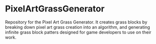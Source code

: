 # PixelArtGrassGenerator
Repository for the Pixel Art Grass Generator.  It creates grass blocks by breaking down pixel art grass creation into an algorithm, and generating infinite grass block patters designed for game developers to use on their work.
